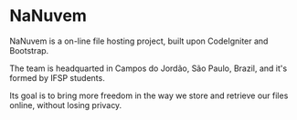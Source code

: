 NaNuvem
=======

NaNuvem is a on-line file hosting project, built upon CodeIgniter and Bootstrap.

The team is headquarted in Campos do Jordão, São Paulo, Brazil, and it's formed by IFSP students.

Its goal is to bring more freedom in the way we store and retrieve our files online, without losing privacy.
